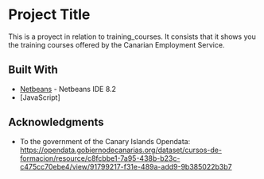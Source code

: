 # Project Title

This is a proyect in relation to training_courses. It consists that it shows you the training courses offered by the Canarian Employment Service.

## Built With

* [Netbeans](https://netbeans.org/) - Netbeans IDE 8.2
* [JavaScript]

## Acknowledgments

* To the government of the Canary Islands Opendata: https://opendata.gobiernodecanarias.org/dataset/cursos-de-formacion/resource/c8fcbbe1-7a95-438b-b23c-c475cc70ebe4/view/91799217-f31e-489a-add9-9b385022b3b7

